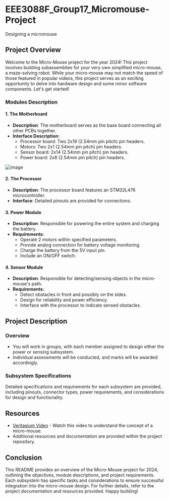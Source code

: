 # EEE3088F_Group17_Micromouse-Project
Designing a micromouse

## Project Overview

Welcome to the Micro-Mouse project for the year 2024! This project involves building subassemblies for your very own simplified micro-mouse, a maze-solving robot. While your micro-mouse may not match the speed of those featured in popular videos, this project serves as an exciting opportunity to delve into hardware design and some minor software components. Let's get started!

### Modules Description

#### 1. The Motherboard

- **Description**: The motherboard serves as the base board connecting all other PCBs together.
- **Interface Description**: 
  - Processor board: Two 2x19 (2.54mm pin pitch) pin headers.
  - Motors: Two 2x1 (2.54mm pin pitch) pin headers.
  - Sensor board: 2x14 (2.54mm pin pitch) pin headers.
  - Power board: 2x8 (2.54mm pin pitch) pin headers.

![image](https://github.com/LithembaBaninzi/EEE3088F_Group17_Micromouse-Project/assets/160032740/f364a601-29ec-446f-9347-6f49f21be087)

#### 2. The Processor

- **Description**: The processor board features an STM32L476 microcontroller.
- **Interface**: Detailed pinouts are provided for connections.

#### 3. Power Module

- **Description**: Responsible for powering the entire system and charging the battery.
- **Requirements**:
  - Operate 2 motors within specified parameters.
  - Provide analog connection for battery voltage monitoring.
  - Charge the battery from the 5V input pin.
  - Include an ON/OFF switch.

#### 4. Sensor Module

- **Description**: Responsible for detecting/sensing objects in the micro-mouse's path.
- **Requirements**:
  - Detect obstacles in front and possibly on the sides.
  - Design for reliability and power efficiency.
  - Interface with the processor to indicate sensed obstacles.

## Project Description

### Overview

- You will work in groups, with each member assigned to design either the power or sensing subsystem.
- Individual assessments will be conducted, and marks will be awarded accordingly.

### Subsystem Specifications

Detailed specifications and requirements for each subsystem are provided, including pinouts, connector types, power requirements, and considerations for design and functionality.

## Resources

- [Veritasium Video](https://www.youtube.com/watch?v=JnkMyfQ5YfY) - Watch this video to understand the concept of a micro-mouse.
- Additional resources and documentation are provided within the project repository.

## Conclusion

This README provides an overview of the Micro-Mouse project for 2024, outlining the objectives, module descriptions, and project requirements. Each subsystem has specific tasks and considerations to ensure successful integration into the micro-mouse design. For further details, refer to the project documentation and resources provided. Happy building!
```
